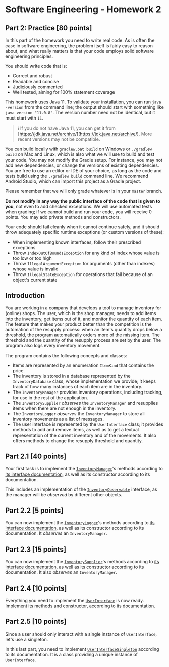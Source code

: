 # Software Engineering - Homework 2

## Part 2: Practice [80 points]

In this part of the homework you need to write real code.
As is often the case in software engineering, the problem itself is fairly easy to reason about, 
and what really matters is that your code employs solid software engineering principles.

You should write code that is:
- Correct and robust
- Readable and concise
- Judiciously commented
- Well tested, aiming for 100% statement coverage

This homework uses Java 11.
To validate your installation, you can run `java -version` from the command line; the output should start with something like `java version "11.0.8"`.
The version number need not be identical, but it must start with `11`.

> :information_source: If you do not have Java 11, you can get it from [https://jdk.java.net/archive/](https://jdk.java.net/archive/). More recent versions may not be compatible.

You can build locally with `gradlew.bat build` on Windows or `./gradlew build` on Mac and Linux, which is also what we will use to build and test your code.
You may not modify the Gradle setup. For instance, you may not add new dependencies, or change the versions of existing dependencies.
You are free to use an editor or IDE of your choice, as long as the code and tests build using the `./gradlew build` command line.
We recommend Android Studio, which can import this project as a Gradle project.

Please remember that we will only grade whatever is in your `master` branch.

**Do not modify in any way the public interface of the code that is given to you**, not even to add checked exceptions.
We will use automated tests when grading; if we cannot build and run your code, you will receive 0 points.
You may add private methods and constructors.

Your code should fail cleanly when it cannot continue safely, and it should throw adequately specific runtime exceptions (or custom versions of these):

- When implementing known interfaces, follow their prescribed exceptions
- Throw `IndexOutOfBoundsException` for any kind of index whose value is too low or too high
- Throw `IllegalArgumentException` for arguments (other than indexes) whose value is invalid
- Throw `IllegalStateException` for operations that fail because of an object's current state


## Introduction

You are working in a company that develops a tool to manage inventory for (online) shops. The user, which is the shop manager, needs to add items into the inventory, get items out of it, and monitor the quantity of each item. The feature that makes your product better than the competition is the automation of the resupply process: when an item's quantity drops below a threshold, the program automatically orders more of the missing item. The threshold and the quantity of the resupply process are set by the user. The program also logs every inventory movement.

The program contains the following concepts and classes:

- Items are represented by an enumeration `ItemKind` that contains the price.
- The inventory is stored in a database represented by the `InventoryDatabase` class, whose implementation we provide; it keeps track of how many instances of each item are in the inventory.
- The `InventoryManager` provides inventory operations, including tracking, for use in the rest of the application.
- The `InventorySupplier` _observes_ the `InventoryManager` and resupplies items when there are not enough in the inventory.
- The `InventoryLogger` _observes_ the `InventoryManager` to store all inventory movements as a list of messages.
- The user interface is represented by the `UserInterface` class; it provides methods to add and remove items, as well as to get a textual representation of the current inventory and of the movements. It also offers methods to change the resupply threshold and quantity.

## Part 2.1 [40 points]

Your first task is to implement the [`InventoryManager`](src/main/java/homework02/InventoryManager.java)'s methods according to [its interface documentation](src/main/java/homework02/util/Manager.java), as well as its constructor according to its documentation.

This includes an implementation of the [`InventoryObservable`](src/main/java/homework02/util/InventoryObservable.java) interface, as the manager will be _observed_ by different other objects.

## Part 2.2 [5 points]

You can now implement the [`InventoryLogger`](src/main/java/homework02/InventoryLogger.java)'s methods according to [its interface documentation](src/main/java/homework02/util/Logger.java), as well as its constructor according to its documentation. It _observes_ an `InventoryManager`.

## Part 2.3 [15 points]

You can now implement the [`InventorySupplier`](src/main/java/homework02/InventorySupplier.java)'s methods according to [its interface documentation](src/main/java/homework02/util/Supplier.java), as well as its constructor according to its documentation. It also _observes_ an `InventoryManager`.

## Part 2.4 [10 points]

Everything you need to implement the [`UserInterface`](src/main/java/homework02/UserInterface.java) is now ready. Implement its methods and constructor, according to its documentation.

## Part 2.5 [10 points]

Since a user should only interact with a single instance of `UserInterface`, let's use a singleton.

In this last part, you need to implement [`UserInterfaceSingleton`](src/main/java/homework02/UserInterfaceSingleton.java) according to its documentation. It is a class providing a unique instance of `UserInterface`.
